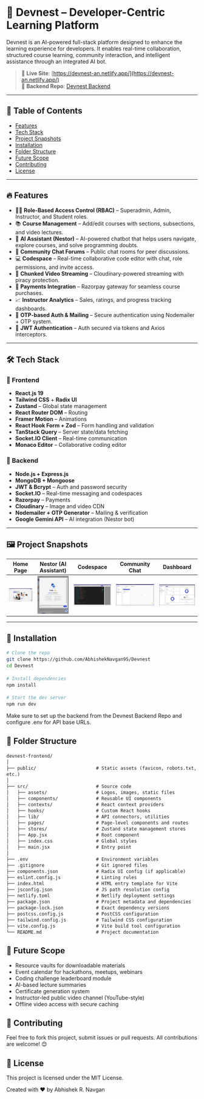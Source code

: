 # 🚀 Devnest – Developer-Centric Learning Platform

Devnest is an AI-powered full-stack platform designed to enhance the learning experience for developers. It enables real-time collaboration, structured course learning, community interaction, and intelligent assistance through an integrated AI bot.

> 🔗 **Live Site**: [https://devnest-an.netlify.app/](https://devnest-an.netlify.app/)  
> 🔧 **Backend Repo**: [Devnest Backend](https://github.com/AbhishekNavgan95/devnest-backend)

---

## 📌 Table of Contents

- [Features](#-features)
- [Tech Stack](#-tech-stack)
- [Project Snapshots](#-project-snapshots)
- [Installation](#-installation)
- [Folder Structure](#-folder-structure)
- [Future Scope](#-future-scope)
- [Contributing](#-contributing)
- [License](#-license)

---

## 🔥 Features

- 🧑‍🏫 **Role-Based Access Control (RBAC)** – Superadmin, Admin, Instructor, and Student roles.
- 📚 **Course Management** – Add/edit courses with sections, subsections, and video lectures.
- 🧠 **AI Assistant (Nestor)** – AI-powered chatbot that helps users navigate, explore courses, and solve programming doubts.
- 💬 **Community Chat Forums** – Public chat rooms for peer discussions.
- 💻 **Codespace** – Real-time collaborative code editor with chat, role permissions, and invite access.
- 🎥 **Chunked Video Streaming** – Cloudinary-powered streaming with piracy protection.
- 💸 **Payments Integration** – Razorpay gateway for seamless course purchases.
- 📈 **Instructor Analytics** – Sales, ratings, and progress tracking dashboards.
- 📩 **OTP-based Auth & Mailing** – Secure authentication using Nodemailer + OTP system.
- 🔐 **JWT Authentication** – Auth secured via tokens and Axios interceptors.

---

## 🛠️ Tech Stack

### 🔹 Frontend
- **React.js 19**
- **Tailwind CSS** + **Radix UI**
- **Zustand** – Global state management
- **React Router DOM** – Routing
- **Framer Motion** – Animations
- **React Hook Form + Zod** – Form handling and validation
- **TanStack Query** – Server state/data fetching
- **Socket.IO Client** – Real-time communication
- **Monaco Editor** – Collaborative coding editor

### 🔹 Backend
- **Node.js + Express.js**
- **MongoDB + Mongoose**
- **JWT & Bcrypt** – Auth and password security
- **Socket.IO** – Real-time messaging and codespaces
- **Razorpay** – Payments
- **Cloudinary** – Image and video CDN
- **Nodemailer + OTP Generator** – Mailing & verification
- **Google Gemini API** – AI integration (Nestor bot)

---

## 🖼️ Project Snapshots

| Home Page | Nestor (AI Assistant) | Codespace | Community Chat | Dashboard |
|-----------|--------------|-----------|-----------|-----------|
| ![Home](./screenshots/Home.png) | ![Nestor](./screenshots/Nestor.png) | ![Codespace](./screenshots/CodeSpace.png) | ![Community](./screenshots/Community.png) | ![Dashboard](./screenshots/Dashboard.png) |

---

## 🚀 Installation

```bash
# Clone the repo
git clone https://github.com/AbhishekNavgan95/Devnest
cd Devnest

# Install dependencies
npm install

# Start the dev server
npm run dev
```

Make sure to set up the backend from the Devnest Backend Repo and configure .env for API base URLs.

## 🚀 Folder Structure

```
devnest-frontend/
│
├── public/                      # Static assets (favicon, robots.txt, etc.)
│
├── src/                         # Source code
│   ├── assets/                  # Logos, images, static files
│   ├── components/              # Reusable UI components
│   ├── contexts/                # React context providers
│   ├── hooks/                   # Custom React hooks
│   ├── lib/                     # API connectors, utilities
│   ├── pages/                   # Page-level components and routes
│   ├── stores/                  # Zustand state management stores
│   ├── App.jsx                  # Root component
│   ├── index.css                # Global styles
│   ├── main.jsx                 # Entry point
│
├── .env                         # Environment variables
├── .gitignore                   # Git ignored files
├── components.json              # Radix UI config (if applicable)
├── eslint.config.js             # Linting rules
├── index.html                   # HTML entry template for Vite
├── jsconfig.json                # JS path resolution config
├── netlify.toml                 # Netlify deployment settings
├── package.json                 # Project metadata and dependencies
├── package-lock.json            # Exact dependency versions
├── postcss.config.js            # PostCSS configuration
├── tailwind.config.js           # Tailwind CSS configuration
├── vite.config.js               # Vite build tool configuration
└── README.md                    # Project documentation
```

## 🧭 Future Scope

- Resource vaults for downloadable materials
- Event calendar for hackathons, meetups, webinars
- Coding challenge leaderboard module
- AI-based lecture summaries
- Certificate generation system
- Instructor-led public video channel (YouTube-style)
- Offline video access with secure caching


## 🤝 Contributing
Feel free to fork this project, submit issues or pull requests. All contributions are welcome! 😊

## 📄 License
This project is licensed under the MIT License.

Created with ❤️ by Abhishek R. Navgan
